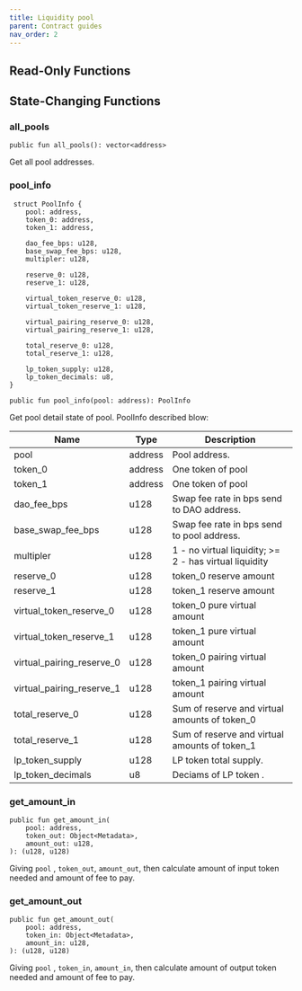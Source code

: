 ```yaml
---
title: Liquidity pool
parent: Contract guides
nav_order: 2
---
```


## Read-Only Functions



## State-Changing Functions

### all_pools

```
public fun all_pools(): vector<address> 
```

Get all pool addresses.



### pool_info

``` 
 struct PoolInfo {
    pool: address,
    token_0: address,
    token_1: address,

    dao_fee_bps: u128,
    base_swap_fee_bps: u128,
    multipler: u128,

    reserve_0: u128,
    reserve_1: u128,

    virtual_token_reserve_0: u128,
    virtual_token_reserve_1: u128,

    virtual_pairing_reserve_0: u128,
    virtual_pairing_reserve_1: u128,

    total_reserve_0: u128,
    total_reserve_1: u128,

    lp_token_supply: u128,
    lp_token_decimals: u8,
}

public fun pool_info(pool: address): PoolInfo
```

Get pool detail state of pool. PoolInfo described blow:

| Name                      | Type    | Description                                            |
| ------------------------- | ------- | ------------------------------------------------------ |
| pool                      | address | Pool address.                                          |
| token_0                   | address | One token of pool                                      |
| token_1                   | address | One token of pool                                      |
| dao_fee_bps               | u128    | Swap fee rate in bps send to DAO address.              |
| base_swap_fee_bps         | u128    | Swap fee rate in bps send to pool address.             |
| multipler                 | u128    | 1 - no virtual liquidity; >= 2 - has virtual liquidity |
| reserve_0                 | u128    | token_0 reserve amount                                 |
| reserve_1                 | u128    | token_1 reserve amount                                 |
| virtual_token_reserve_0   | u128    | token_0 pure virtual amount                            |
| virtual_token_reserve_1   | u128    | token_1 pure virtual amount                            |
| virtual_pairing_reserve_0 | u128    | token_0 pairing virtual amount                         |
| virtual_pairing_reserve_1 | u128    | token_1 pairing virtual amount                         |
| total_reserve_0           | u128    | Sum of reserve and virtual amounts of token_0          |
| total_reserve_1           | u128    | Sum of reserve and virtual amounts of token_1          |
| lp_token_supply           | u128    | LP token total supply.                                 |
| lp_token_decimals         | u8      | Deciams of LP token .                                  |



### get_amount_in

```
public fun get_amount_in(
    pool: address,
    token_out: Object<Metadata>,
    amount_out: u128,
): (u128, u128)
```

Giving `pool` , `token_out`, `amount_out`, then calculate amount of input token needed and amount of  fee to pay.



### get_amount_out

```
public fun get_amount_out(
    pool: address,
    token_in: Object<Metadata>,
    amount_in: u128,
): (u128, u128)
```

Giving `pool` , `token_in`, `amount_in`, then calculate amount of output token needed and amount of  fee to pay.

